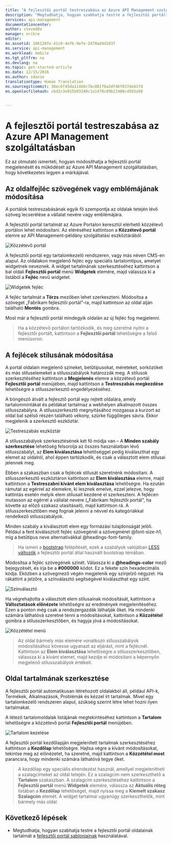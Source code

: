 ```yaml
---
title: "A fejlesztői portál testreszabása az Azure API Management szolgáltatásban | Microsoft Docs"
description: "Megtudhatja, hogyan szabhatja testre a fejlesztői portált az Azure API Management szolgáltatásban."
services: api-management
documentationcenter: 
author: steved0x
manager: erikre
editor: 
ms.assetid: 186128fe-41c0-4efb-9efe-2478ad4d103f
ms.service: api-management
ms.workload: mobile
ms.tgt_pltfrm: na
ms.devlang: na
ms.topic: get-started-article
ms.date: 12/15/2016
ms.author: sdanie
translationtype: Human Translation
ms.sourcegitcommit: 30ec6f45da114b6c7bc081f8a2df46f037de61fd
ms.openlocfilehash: cbd2c3e915b93340c1a1478c09b23480c4565a98


---
```

# <a name="customize-the-developer-portal-in-azure-api-management"></a>A fejlesztői portál testreszabása az Azure API Management szolgáltatásban
Ez az útmutató ismerteti, hogyan módosíthatja a fejlesztői portál megjelenését és működését az Azure API Management szolgáltatásban, hogy következetes legyen a márkájával.

## <a name="change-page-headers"> </a>Az oldalfejléc szövegének vagy emblémájának módosítása
A portálok testreszabásának egyik fő szempontja az oldalak tetején lévő szöveg lecserélése a vállalat nevére vagy emblémájára.

A fejlesztői portál tartalmát az Azure Portalon keresztül elérhető közzétevő portálon lehet módosítani. Az eléréséhez kattintson a **Közzétevő portál** elemre az API Management-példány szolgáltatási eszköztárából.

![Közzétevő portál][api-management-management-console]

A fejlesztői portál egy tartalomkezelő rendszeren, vagy más néven CMS-en alapul. Az oldalakon megjelenő fejléc egy speciális tartalomtípus, amelyet widgetnek neveznek. A widget tartalmának szerkesztéséhez kattintson a bal oldali **Fejlesztői portál** menü **Widgetek** elemére, majd válassza ki a listából a **Fejléc** nevű widgetet.

![Widgetek fejléc][api-management-widgets-header]

A fejléc tartalmát a **Törzs** mezőben lehet szerkeszteni. Módosítsa a szöveget „Fabrikam fejlesztői portál”-ra, majd kattintson az oldal alján található **Mentés** gombra.

Most már a fejlesztői portál mindegyik oldalán az új fejléc fog megjelenni.

> Ha a közzétevő portálon tartózkodik, és meg szeretné nyitni a fejlesztői portált, kattintson a **Fejlesztői portál** lehetőségre a felső menüsoron.
> 
> 

## <a name="change-headers-styling"> </a>A fejlécek stílusának módosítása
A portál oldalain megjelenő színeket, betűtípusokat, méreteket, sorközöket és más stíluselemeket a stílusszabályok határozzák meg. A stílusok szerkesztéséhez kattintson a **Megjelenés** elemre a közzétevő portál **Fejlesztői portál** menüjében, majd kattintson a **Testreszabás megkezdése** lehetőségre a stílusszerkesztő engedélyezéséhez.

A böngésző átvált a fejlesztő portál egy rejtett oldalára, amely tartalommintákat és példákat tartalmaz a webhelyen alkalmazott összes stílusszabályra. A stílusszerkesztő megnyitásához mozgassa a kurzort az oldal bal szélső részén található vékony, szürke függőleges sávra. Ekkor megjelenik a szerkesztő eszköztár.

![Testreszabás eszköztár][api-management-customization-toolbar]

A stílusszabályok szerkesztésének két fő módja van – A **Minden szabály szerkesztése** lehetőség felsorolja az összes használatban lévő stílusszabályt, az **Elem kiválasztása** lehetőséggel pedig kiválaszthat egy elemet az oldalról, ahol éppen tartózkodik, és csak a választott elem stílusai jelennek meg.

Ebben a szakaszban csak a fejlécek stílusát szeretnénk módosítani. A stílusszerkesztő eszköztáron kattintson az **Elem kiválasztása** elemre, majd kattintson a **Testreszabni kívánt elem kiválasztása** lehetőségre. Ha ezután rámutat az egérrel az elemekre, ki lesznek emelve, ezzel jelezve, hogy kattintás esetén melyik elem stílusait kezdené el szerkeszteni. A fejlécen mutasson az egérrel a vállalat nevére („Fabrikam fejlesztői portál”, ha követte az előző szakasz utasításait), majd kattintson rá. A stílusszerkesztőben meg fognak jelenni a névvel és kategóriákkal rendelkező stílusszabályok.

Minden szabály a kiválasztott elem egy formázási tulajdonságát jelöli. Például a fent kiválasztott fejléc szövegénél a szövegméret @font-size-h1, míg a betűtípus neve alternatívákkal @headings-font-family.

> Ha ismeri a [bootstrap][bootstrap] felépítését, ezek a szabályok valójában [LESS változók][LESS variables] a fejlesztői portál által használt bootstrap témában.
> 
> 

Módosítsa a fejléc szövegének színét. Válassza ki a **@headings-color** mező bejegyzését, és írja be a **#000000** kódot. Ez a fekete szín hexadecimális kódja. Eközben a szövegmező végén megjelenik egy színjelző négyzet. Ha rákattint a jelzőre, a színválasztó segítségével kiválaszthat egy színt.

![Színválasztó][api-management-customization-toolbar-color-picker]

Ha végrehajtotta a választott elem stílusainak módosítását, kattintson a **Változtatások előnézete** lehetőségre az eredmények megjelenítéséhez. Ezen a ponton még csak a rendszergazdák láthatják őket. Ha mindenki számára láthatóvá szeretné tenni a módosításokat, kattintson a **Közzététel** gombra a stílusszerkesztőben, és hagyja jóvá a módosításokat.

![Közzététel menü][api-management-customization-toolbar-publish-form]

> Az oldal bármely más elemére vonatkozó stílusszabályok módosításához kövesse ugyanazt az eljárást, mint a fejlécnél. Kattintson az **Elem kiválasztása** lehetőségre a stílusszerkesztőben, válassza ki a kívánt elemet, majd kezdje el módosítani a képernyőn megjelenő stílusszabályok értékeit.
> 
> 

## <a name="edit-page-contents"> </a>Oldal tartalmának szerkesztése
A fejlesztői portál automatikusan létrehozott oldalakból áll, például API-k, Termékek, Alkalmazások, Problémák és kézzel írt tartalmak. Mivel egy tartalomkezelő rendszeren alapul, szükség szerint létre lehet hozni ilyen tartalmakat.

A létező tartalomoldalak listájának megtekintéséhez kattintson a **Tartalom** lehetőségre a közzétevő portál **Fejlesztői portál** menüjében.

![Tartalom kezelése][api-management-customization-manage-content]

A fejlesztői portál kezdőlapján megjelenített tartalmak szerkesztéséhez kattintson a **Kezdőlap** lehetőségre. Hajtsa végre a kívánt módosításokat, tekintse meg az előnézetet, ha szeretné, majd kattintson a **Közzététel most** parancsra, hogy mindenki számára láthatóvá tegye őket.

> A kezdőlap egy speciális elrendezést használ, amellyel megjelenítheti a szalagcímeket az oldal tetején. Ez a szalagcím nem szerkeszthető a **Tartalom** szakaszban. A szalagcím szerkesztéséhez kattintson a **Fejlesztői portál** menü **Widgetek** elemére, válassza az **Aktuális réteg** listában a **Kezdőlap** lehetőséget, majd nyissa meg a **Kiemelt szakasz** **Szalagcím** elemét. A widget tartalmai ugyanúgy szerkeszthetők, mint bármely más oldal.
> 
> 

## <a name="next-steps"> </a>Következő lépések
* Megtudhatja, hogyan szabhatja testre a fejlesztői portál oldalainak tartalmát a [fejlesztői portál sablonjainak](api-management-developer-portal-templates.md) használatával.

[Change the text/logo in the page headers]: #change-page-headers
[Change the styling of the headers]: #change-headers-styling
[Edit the contents of a page]: #edit-page-contents
[Next steps]: #next-steps

[Azure Classic Portal]: https://manage.windowsazure.com/

[api-management-management-console]: ./media/api-management-customize-portal/api-management-management-console.png
[api-management-widgets-header]: ./media/api-management-customize-portal/api-management-widgets-header.png
[api-management-customization-toolbar]: ./media/api-management-customize-portal/api-management-customization-toolbar.png
[api-management-customization-toolbar-color-picker]: ./media/api-management-customize-portal/api-management-customization-toolbar-color-picker.png
[api-management-customization-toolbar-publish-form]: ./media/api-management-customize-portal/api-management-customization-toolbar-publish-form.png
[api-management-customization-manage-content]: ./media/api-management-customize-portal/api-management-customization-manage-content.png


[bootstrap]: http://getbootstrap.com/
[LESS variables]: http://getbootstrap.com/css/



<!--HONumber=Jan17_HO1-->



